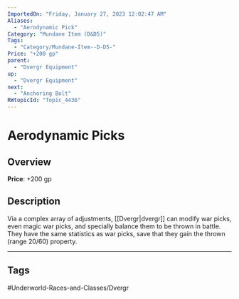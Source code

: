 ```yaml
---
ImportedOn: "Friday, January 27, 2023 12:02:47 AM"
Aliases:
  - "Aerodynamic Pick"
Category: "Mundane Item (D&D5)"
Tags:
  - "Category/Mundane-Item--D-D5-"
Price: "+200 gp"
parent:
  - "Dvergr Equipment"
up:
  - "Dvergr Equipment"
next:
  - "Anchoring Bolt"
RWtopicId: "Topic_4436"
---
```

# Aerodynamic Picks
## Overview
**Price**: +200 gp

## Description
Via a complex array of adjustments, [[Dvergr|dvergr]] can modify war picks, even magic war picks, and specially balance them to be thrown in battle. They have the same statistics as war picks, save that they gain the thrown (range 20/60) property.


---
## Tags
#Underworld-Races-and-Classes/Dvergr


